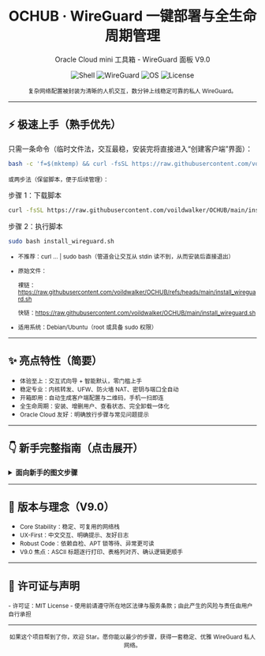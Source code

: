 <div align="center">
<h1>OCHUB · WireGuard 一键部署与全生命周期管理</h1>
<p>Oracle Cloud mini 工具箱 - WireGuard 面板 V9.0</p>
</div>

<p align="center">
  <img alt="Shell" src="https://img.shields.io/badge/shell-bash-121011?style=flat-square&logo=gnu-bash&logoColor=white">
  <img alt="WireGuard" src="https://img.shields.io/badge/WireGuard-Auto%20Installer-88171A?style=flat-square&logo=wireguard&logoColor=white">
  <img alt="OS" src="https://img.shields.io/badge/OS-Debian%2FUbuntu-00A1FF?style=flat-square&logo=linux">
  <img alt="License" src="https://img.shields.io/github/license/voildwalker/OCHUB?style=flat-square">
</p>

<p align="center"><small>复杂网络配置被封装为清晰的人机交互，数分钟上线稳定可靠的私人 WireGuard。</small></p>

---

## ⚡ 极速上手（熟手优先）

只需一条命令（临时文件法，交互最稳，安装完将直接进入“创建客户端”界面）：

```bash
bash -c 'f=$(mktemp) && curl -fsSL https://raw.githubusercontent.com/voildwalker/OCHUB/main/install_wireguard.sh -o "$f" && sudo bash "$f"; rm -f "$f"'
```

<small>
或两步法（保留脚本，便于后续管理）：
</small>


步骤 1：下载脚本
```bash
curl -fsSL https://raw.githubusercontent.com/voildwalker/OCHUB/main/install_wireguard.sh -o install_wireguard.sh
```


步骤 2：执行脚本
```bash
sudo bash install_wireguard.sh
```

<small>

- 不推荐：curl ... | sudo bash（管道会让交互从 stdin 读不到，从而安装后直接退出）

- 原始文件：
  
  裸链：https://raw.githubusercontent.com/voildwalker/OCHUB/refs/heads/main/install_wireguard.sh
  
  快链：https://raw.githubusercontent.com/voildwalker/OCHUB/main/install_wireguard.sh  
  
- 适用系统：Debian/Ubuntu（root 或具备 sudo 权限）
</small>

---

## ✨ 亮点特性（简要）

<ul>
  <li><small>体验至上：交互式向导 + 智能默认，零门槛上手</small></li>
  
  <li><small>稳定专业：内核转发、UFW、防火墙 NAT、密钥与端口全自动</small></li>
  
  <li><small>开箱即用：自动生成客户端配置与二维码，手机一扫即连</small></li>
  
  <li><small>全生命周期：安装、增删用户、查看状态、完全卸载一体化</small></li>
  
  <li><small>Oracle Cloud 友好：明确放行步骤与常见问题提示</small></li>
</ul>

---

## 👇 新手完整指南（点击展开）

<details>
<summary><b>面向新手的图文步骤</b></summary>

### 1) 安装前：在 Oracle Cloud 放行端口（关键）
- 控制台 → 网络 → 虚拟云网络(VCN) → 安全列表（或 NSG）
- 添加入站规则：
  - 源类型：CIDR
  - 源 CIDR：0.0.0.0/0
  - 协议：UDP
  - 目标端口范围：建议 50000–65535 的高端口（如 51820）
  - 描述：WireGuard Port  
- 提示：99% 的“能连上但无法上网”问题源自此步未正确放行

### 2) 部署脚本（推荐用临时文件法，交互最稳）
```bash
bash -c 'f=$(mktemp) && curl -fsSL https://raw.githubusercontent.com/voildwalker/OCHUB/main/install_wireguard.sh -o "$f" && sudo bash "$f"; rm -f "$f"'
```

或两步法（把脚本留在本机，便于重复进入面板）：

步骤 1：下载脚本
```bash
curl -fsSL https://raw.githubusercontent.com/voildwalker/OCHUB/main/install_wireguard.sh -o install_wireguard.sh
```

步骤 2：执行脚本
```bash
sudo bash install_wireguard.sh
```

- 跟随交互：输入监听端口（与上一步一致）→ 自动创建首个客户端并显示二维码

### 3) 连接设备
- 手机端（Android / iOS）：安装官方 WireGuard → “+” → 从二维码扫描 → 命名并开启
- 电脑端（Windows / macOS）：安装官方客户端 → SFTP 下载配置文件 /root/ochub_wg_clients/<name>.conf → 从文件导入

### 4) 后续管理
- 再次运行脚本进入面板（若已保存到本地）：
  ```bash
  sudo bash ./install_wireguard.sh
  ```
  - 添加/删除客户端
  - 查看活跃状态、握手时间、上下行流量
  - 一键卸载（不可逆）

重要路径  
- 服务器配置：/etc/wireguard/wg0.conf  
- 客户端目录：/root/ochub_wg_clients/

### 5) 常见排错
```bash
# 防火墙状态
sudo ufw status

# 服务状态
sudo systemctl status wg-quick@wg0

# 重启服务
sudo systemctl restart wg-quick@wg0

# 端口占用
sudo ss -lun | grep 51820
```

### 6) 卸载（如需）
- 在面板中选择“卸载 WireGuard”，或手动：
```bash
sudo systemctl stop wg-quick@wg0 && sudo systemctl disable wg-quick@wg0
sudo apt-get remove --purge -y wireguard wireguard-tools qrencode && sudo apt-get autoremove -y
sudo rm -rf /etc/wireguard /root/ochub_wg_clients
```

</details>

---

## 🧭 版本与理念（V9.0）

<ul>
  <li><small>Core Stability：稳定、可复用的网络栈</small></li>
  
  <li><small>UX-First：中文交互、明确提示、友好日志</small></li>
  
  <li><small>Robust Code：依赖自检、APT 锁等待、异常更可读</small></li>
  
  <li><small>V9.0 焦点：ASCII 标题逐行打印、表格列对齐、确认逻辑更顺手</small></li>
</ul>

---

## 📜 许可证与声明
<small>
- 许可证：MIT License  
- 使用前请遵守所在地区法律与服务条款；由此产生的风险与责任由用户自行承担
</small>

---

<p align="center"><small>如果这个项目帮到了你，欢迎 Star。愿你能以最少的步骤，获得一套稳定、优雅 WireGuard 私人网络。</small></p>
